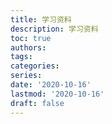 ```yaml
---
title: 学习资料
description: 学习资料
toc: true
authors:
tags:
categories:
series:
date: '2020-10-16'
lastmod: '2020-10-16'
draft: false
---
```

